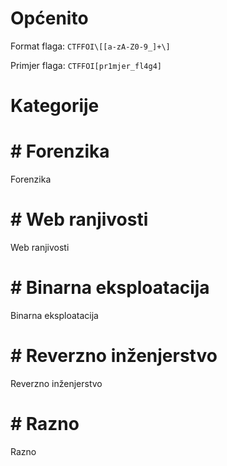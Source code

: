 # Općenito

Format flaga: ```CTFFOI\[[a-zA-Z0-9_]+\]```

Primjer flaga: ```CTFFOI[pr1mjer_fl4g4]```


# Kategorije

# # Forenzika
Forenzika

# # Web ranjivosti
Web ranjivosti

# # Binarna eksploatacija
Binarna eksploatacija

# # Reverzno inženjerstvo
Reverzno inženjerstvo

# # Razno
Razno


